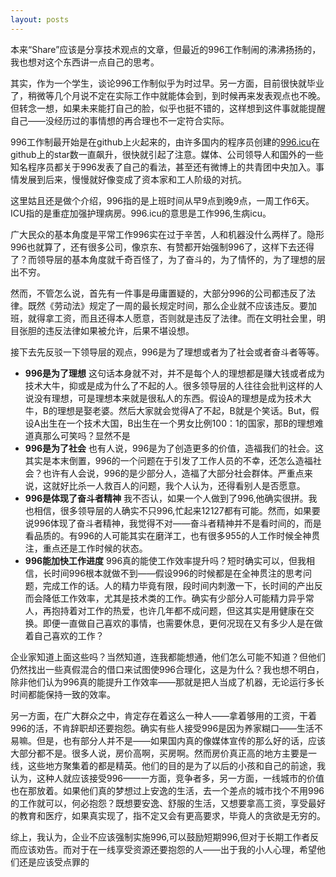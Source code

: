```yaml
---
layout: posts
---
```

本来“Share”应该是分享技术观点的文章，但最近的996工作制闹的沸沸扬扬的，我也想对这个东西讲一点自己的思考。  

其实，作为一个学生，谈论996工作制似乎为时过早。另一方面，目前很快就毕业了，稍微等几个月说不定在实际工作中就能体会到，到时候再来发表观点也不晚。但转念一想，如果未来能打自己的脸，似乎也挺不错的，这样想到这件事就能提醒自己——没经历过的事情想的再合理也不一定符合实际。  

996工作制最开始是在github上火起来的，由许多国内的程序员创建的[996.icu](https://github.com/996icu/996.ICU)在github上的star数一直飙升，很快就引起了注意。媒体、公司领导人和国外的一些知名程序员都关于996发表了自己的看法，甚至还有微博上的共青团中央加入。事情发展到后来，慢慢就好像变成了资本家和工人阶级的对抗。  

这里姑且还是做个介绍，996指的是上班时间从早9点到晚9点，一周工作6天。ICU指的是重症加强护理病房。996.icu的意思是工作996,生病icu。  

广大民众的基本角度是平常工作996实在过于辛苦，人和机器没什么两样了。隐形996也就算了，还有很多公司，像京东、有赞都开始强制996了，这样下去还得了？而领导层的基本角度就千奇百怪了，为了奋斗的，为了情怀的，为了理想的层出不穷。  

然而，不管怎么说，首先有一件事是毋庸置疑的，大部分996的公司都违反了法律。既然《劳动法》规定了一周的最长规定时间，那么企业就不应该违反。要加班，就得拿工资，而且还得本人愿意，否则就是违反了法律。而在文明社会里，明目张胆的违反法律如果被允许，后果不堪设想。  

接下去先反驳一下领导层的观点，996是为了理想或者为了社会或者奋斗者等等。  

* **996是为了理想** 这句话本身就不对，并不是每个人的理想都是赚大钱或者成为技术大牛，抑或是成为什么了不起的人。很多领导层的人往往会批判这样的人说没有理想，可是理想本来就是很私人的东西。假设A的理想是成为技术大牛，B的理想是娶老婆。然后大家就会觉得A了不起，B就是个笑话。But，假设A出生在一个技术大国，B出生在一个男女比例100：1的国家，那B的理想难道真那么可笑吗？显然不是  
* **996是为了社会** 也有人说，996是为了创造更多的价值，造福我们的社会。这其实是本末倒置，996的一个问题在于引发了工作人员的不幸，还怎么造福社会？也许有人会说，996的是少部分人，造福了大部分社会群体。严重点来说，这就好比杀一人救百人的问题，我个人认为，还得看别人是否愿意。  
* **996是体现了奋斗者精神** 我不否认，如果一个人做到了996,他确实很拼。我也相信，很多领导层的人确实不只996,忙起来12127都有可能。然而，如果要说996体现了奋斗者精神，我觉得不对——奋斗者精神并不是看时间的，而是看品质的。有996的人可能其实在磨洋工，也有很多955的人工作时候全神贯注，重点还是工作时候的状态。  
* **996能加快工作进度** 996真的能使工作效率提升吗？短时确实可以，但我相信，长时间996根本就做不到——假设996的时候都是在全神贯注的思考问题，完成工作的话。人的精力毕竟有限，段时间内刺激一下，长时间的产出反而会降低工作效率，尤其是技术类的工作。确实有少部分人可能精力异乎常人，再抱持着对工作的热爱，也许几年都不成问题，但这其实是用健康在交换。即便一直做自己喜欢的事情，也需要休息，更何况现在又有多少人是在做着自己喜欢的工作？  

企业家知道上面这些吗？当然知道，连我都能想通，他们怎么可能不知道？但他们仍然找出一些真假混合的借口来试图使996合理化，这是为什么？我也想不明白，除非他们认为996真的能提升工作效率——那就是把人当成了机器，无论运行多长时间都能保持一致的效率。  

另一方面，在广大群众之中，肯定存在着这么一种人——拿着够用的工资，干着996的活，不肯辞职却还要抱怨。确实有些人接受996是因为养家糊口——生活不易嘛。但是，也有部分人并不是——如果国内真的像媒体宣传的那么好的话，应该大部分都不是。很多人说，房价高啊，买房啊。然而房价真正高的地方主要是一线，这些地方聚集着的都是精英。他们的目的是为了以后的小孩和自己的前途，我认为，这种人就应该接受996——一方面，竞争者多，另一方面，一线城市的价值也在那放着。如果他们真的梦想过上安逸的生活，去一个差点的城市找个不用996的工作就可以，何必抱怨？既想要安逸、舒服的生活，又想要拿高工资，享受最好的教育和医疗，如果真实现了，指不定又会有更高要求，毕竟人的贪欲是无穷的。  

综上，我认为，企业不应该强制实施996,可以鼓励短期996,但对于长期工作者反而应该劝告。而对于在一线享受资源还要抱怨的人——出于我的小人心理，希望他们还是应该受点罪的  
